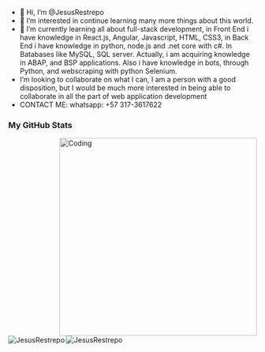 - 👋 Hi, I’m @JesusRestrepo
- 👀 I’m interested in continue learning many more things about this world.
- 🌱 I’m currently learning all about full-stack development, in Front End i have knowledge in React.js, Angular, Javascript, HTML, CSS3, in Back End i have
knowledge in python, node.js and .net core with c#. In Batabases like MySQL, SQL server. Actually, i am acquiring knowledge in ABAP, and BSP applications. Also i have knowledge in bots, through Python, and webscraping with python Selenium.
- I’m looking to collaborate on what I can, I am a person with a good disposition, but I would be much
more interested in being able to collaborate in all the part of web application development
- CONTACT ME:  whatsapp: +57 317-3617622

<h3>My GitHub Stats</h3>
<img align="right" alt="Coding" width="400" src="https://cdn.dribbble.com/users/1277312/screenshots/14733298/media/39b1045e593737587dd60e42c8422d1f.gif" >
<br>


<p><img align="left" src="https://github-readme-stats.vercel.app/api/top-langs?username=JesusRestrepo&show_icons=true&theme=dark&locale=en&layout=compact" alt="JesusRestrepo" /></p>

<br><br><br><br><br><br><br>
<p>&nbsp;<img align="rigth" src="https://github-readme-stats.vercel.app/api?username=JesusRestrepo&show_icons=true&theme=dark&locale=en" alt="JesusRestrepo" /></p>
<br><br><br><br>

